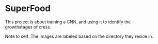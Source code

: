 # SuperFood

This project is about training a CNN, and using it to identify the growthstages of cress.

Note to self:
The images are labeled based on the directory they reside in.
